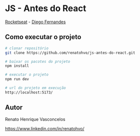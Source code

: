 # JS - Antes do React

[Rocketseat](https://www.youtube.com/@rocketseat "https://www.youtube.com/@rocketseat") - [Diego Fernandes](https://github.com/diego3g "@diego3g")

## Como executar o projeto

```bash
# clonar repositório
git clone https://github.com/renatohvo/js-antes-do-react.git

# baixar os pacotes do projeto
npm install

# executar o projeto
npm run dev

# url do projeto em execução
http://localhost:5173/

```

## Autor

Renato Henrique Vasconcelos

https://www.linkedin.com/in/renatohvo/

##  
